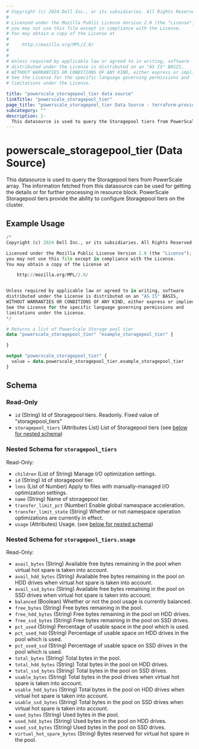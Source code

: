 ```yaml
---
# Copyright (c) 2024 Dell Inc., or its subsidiaries. All Rights Reserved.
#
# Licensed under the Mozilla Public License Version 2.0 (the "License");
# you may not use this file except in compliance with the License.
# You may obtain a copy of the License at
#
#     http://mozilla.org/MPL/2.0/
#
#
# Unless required by applicable law or agreed to in writing, software
# distributed under the License is distributed on an "AS IS" BASIS,
# WITHOUT WARRANTIES OR CONDITIONS OF ANY KIND, either express or implied.
# See the License for the specific language governing permissions and
# limitations under the License.

title: "powerscale_storagepool_tier data source"
linkTitle: "powerscale_storagepool_tier"
page_title: "powerscale_storagepool_tier Data Source - terraform-provider-powerscale"
subcategory: ""
description: |-
  This datasource is used to query the Storagepool tiers from PowerScale array. The information fetched from this datasource can be used for getting the details or for further processing in resource block. PowerScale Storagepool tiers provide the ability to configure Storagepool tiers on the cluster.
---
```


# powerscale_storagepool_tier (Data Source)

This datasource is used to query the Storagepool tiers from PowerScale array. The information fetched from this datasource can be used for getting the details or for further processing in resource block. PowerScale Storagepool tiers provide the ability to configure Storagepool tiers on the cluster.

## Example Usage

```terraform
/*
Copyright (c) 2024 Dell Inc., or its subsidiaries. All Rights Reserved.

Licensed under the Mozilla Public License Version 2.0 (the "License");
you may not use this file except in compliance with the License.
You may obtain a copy of the License at

    http://mozilla.org/MPL/2.0/


Unless required by applicable law or agreed to in writing, software
distributed under the License is distributed on an "AS IS" BASIS,
WITHOUT WARRANTIES OR CONDITIONS OF ANY KIND, either express or implied.
See the License for the specific language governing permissions and
limitations under the License.
*/

# Returns a list of PowerScale Storage pool tier
data "powerscale_storagepool_tier" "example_storagepool_tier" {

}

output "powerscale_storagepool_tier" {
  value = data.powerscale_storagepool_tier.example_storagepool_tier
}
```

<!-- schema generated by tfplugindocs -->
## Schema

### Read-Only

- `id` (String) Id of Storagepool tiers. Readonly. Fixed value of "storagepool_tiers"
- `storagepool_tiers` (Attributes List) List of Storagepool tiers (see [below for nested schema](#nestedatt--storagepool_tiers))

<a id="nestedatt--storagepool_tiers"></a>
### Nested Schema for `storagepool_tiers`

Read-Only:

- `children` (List of String) Manage I/O optimization settings.
- `id` (String) Id of storagepool tier.
- `lnns` (List of Number) Apply to files with manually-managed I/O optimization settings.
- `name` (String) Name of storagepool tier.
- `transfer_limit_pct` (Number) Enable global namespace acceleration.
- `transfer_limit_state` (String) Whether or not namespace operation optimizations are currently in effect.
- `usage` (Attributes) Usage. (see [below for nested schema](#nestedatt--storagepool_tiers--usage))

<a id="nestedatt--storagepool_tiers--usage"></a>
### Nested Schema for `storagepool_tiers.usage`

Read-Only:

- `avail_bytes` (String) Available free bytes remaining in the pool when virtual hot spare is taken into account.
- `avail_hdd_bytes` (String) Available free bytes remaining in the pool on HDD drives when virtual hot spare is taken into account.
- `avail_ssd_bytes` (String) Available free bytes remaining in the pool on SSD drives when virtual hot spare is taken into account.
- `balanced` (Boolean) Whether or not the pool usage is currently balanced.
- `free_bytes` (String) Free bytes remaining in the pool.
- `free_hdd_bytes` (String) Free bytes remaining in the pool on HDD drives.
- `free_ssd_bytes` (String) Free bytes remaining in the pool on SSD drives.
- `pct_used` (String) Percentage of usable space in the pool which is used.
- `pct_used_hdd` (String) Percentage of usable space on HDD drives in the pool which is used.
- `pct_used_ssd` (String) Percentage of usable space on SSD drives in the pool which is used.
- `total_bytes` (String) Total bytes in the pool.
- `total_hdd_bytes` (String) Total bytes in the pool on HDD drives.
- `total_ssd_bytes` (String) Total bytes in the pool on SSD drives.
- `usable_bytes` (String) Total bytes in the pool drives when virtual hot spare is taken into account.
- `usable_hdd_bytes` (String) Total bytes in the pool on HDD drives when virtual hot spare is taken into account.
- `usable_ssd_bytes` (String) Total bytes in the pool on SSD drives when virtual hot spare is taken into account.
- `used_bytes` (String) Used bytes in the pool.
- `used_hdd_bytes` (String) Used bytes in the pool on HDD drives.
- `used_ssd_bytes` (String) Used bytes in the pool on SSD drives.
- `virtual_hot_spare_bytes` (String) Bytes reserved for virtual hot spare in the pool.